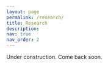 ```yaml
---
layout: page
permalink: /research/
title: Research
description:
nav: true
nav_order: 2
---
```


Under construction. Come back soon.


